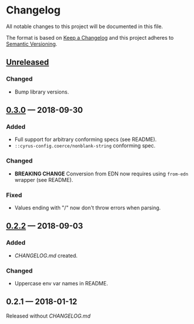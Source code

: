 # Changelog

All notable changes to this project will be documented in this file.

The format is based on [Keep a Changelog](http://keepachangelog.com)
and this project adheres to [Semantic Versioning](http://semver.org/spec/v2.0.0.html).


## [Unreleased]
### Changed
- Bump library versions.

## [0.3.0] — 2018-09-30
### Added
- Full support for arbitrary conforming specs (see README).
- `::cyrus-config.coerce/nonblank-string` conforming spec.
### Changed
- **BREAKING CHANGE** Conversion from EDN now requires using `from-edn` wrapper (see README).
### Fixed
- Values ending with "/" now don't throw errors when parsing.

## [0.2.2] — 2018-09-03
### Added
- _CHANGELOG.md_ created.
### Changed
- Uppercase env var names in README.

## 0.2.1 — 2018-01-12
Released without _CHANGELOG.md_


[0.2.2]: https://github.com/dryewo/cyrus-config/compare/0.2.1...0.2.2
[0.3.0]: https://github.com/dryewo/cyrus-config/compare/0.2.2...0.3.0
[Unreleased]: https://github.com/dryewo/cyrus-config/compare/0.3.0...HEAD
